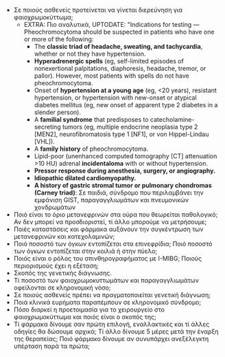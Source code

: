 * Σε ποιούς ασθενείς προτείνεται να γίνεται διερεύνηση για φαιοχρωμοκύττωμα; 
	* EXTRA: Πιο αναλυτικά, UPTODATE: "Indications for testing — Pheochromocytoma should be suspected in patients who have one or more of the following:
		* The __classic triad of headache, sweating, and tachycardia__, whether or not they have hypertension.
		* __Hyperadrenergic spells__ (eg, self-limited episodes of nonexertional palpitations, diaphoresis, headache, tremor, or pallor). However, most patients with spells do not have pheochromocytoma.
		* Onset of __hypertension at a young age__ (eg, <20 years), resistant hypertension, or hypertension with new-onset or atypical diabetes mellitus (eg, new onset of apparent type 2 diabetes in a slender person).
		* A __familial syndrome__ that predisposes to catecholamine-secreting tumors (eg, multiple endocrine neoplasia type 2 [MEN2], neurofibromatosis type 1 [NF1], or von Hippel-Lindau [VHL]).
		* A __family history__ of pheochromocytoma.
		* Lipid-poor (unenhanced computed tomography [CT] attenuation >10 HU) adrenal __incidentaloma__ with or without hypertension.
		* __Pressor response during anesthesia, surgery, or angiography.__
		* __Idiopathic dilated cardiomyopathy.__
		* __A history of gastric stromal tumor or pulmonary chondromas (Carney triad)__: Σε παιδιά, σύνδρομο που περιλαμβάνει την εμφάνιση GIST, παραγαγγλιωμάτων και πνευμονικών χονδρωμάτων
* Ποιό είναι το όριο μετανεφρινών στα ούρα που θεωρείται παθολογικό; Αν δεν μπορεί να προσδιοριστεί, τί άλλο μπορούμε να μετρήσουμε; 
* Ποιές καταστάσεις και φάρμακα αυξάνουν την συγκέντρωση των μετανεφρινών και κατεχολαμινών; 
* Ποιό ποσοστό των όγκων εντοπίζεται στα επινεφρίδια; Ποιό ποσοστό των όγκων εντοπίζεται στην κοιλιά ή στην πύελο; 
* Ποιός είναι ο ρόλος του σπινθηρογραφήματος με I-MIBG; Ποιούς περιορισμούς έχει η εξέταση; 
* Σκοπός της γενετικής διάγνωσης. 
* Τί ποσοστό των φαιοχρωμοκυττωμάτων και παραγαγγλιωμάτων οφείλονται σε κληρονομική νόσο; 
* Σε ποιούς ασθενείς πρέπει να πραγματοποιείται γενετική διάγνωση; 
* Ποιά κλινικά ευρήματα παραπέμπουν σε κληρονομικό σύνδρομο; 
* Πόσο διαρκεί η προετοιμασία για το χειρουργείο στο φαιοχρωμοκύττωμα και ποιός είναι ο σκοπός της; 
* Τί φάρμακα δίνουμε σαν πρώτη επιλογή, εναλλακτικές και τί άλλες οδηγίες θα δώσουμε αρχικά; Τί άλλο δίνουμε 5 μέρες μετά την έναρξη της θεραπείας; Ποιό φάρμακο δίνουμε αν συνυπάρχει ανεξέλεγκτη υπέρταση παρά τα πρώτα; 
